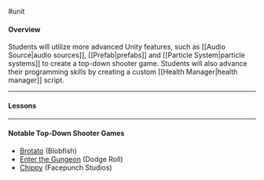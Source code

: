 #unit

#### Overview

Students will utilize more advanced Unity features, such as [[Audio Source|audio sources]], [[Prefab|prefabs]] and [[Particle System|particle systems]] to create a top-down shooter game. Students will also advance their programming skills by creating a custom [[Health Manager|health manager]] script.

---
#### Lessons


----
#### Notable Top-Down Shooter Games

- [Brotato](https://store.steampowered.com/app/1942280/Brotato/) (Blobfish)
- [Enter the Gungeon](https://store.steampowered.com/app/311690/Enter_the_Gungeon/) (Dodge Roll)
- [Chippy](https://store.steampowered.com/app/602700/Chippy/) (Facepunch Studios)